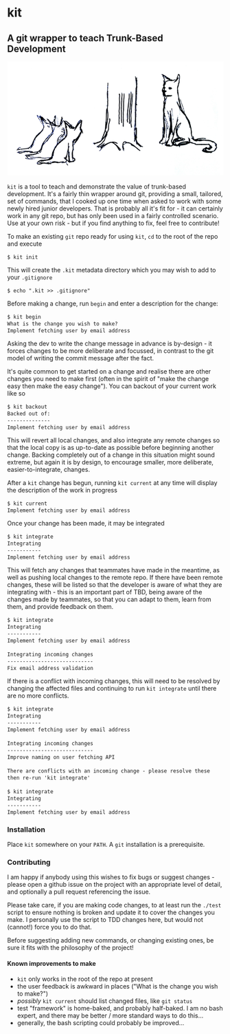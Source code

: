 # kit
## A git wrapper to teach Trunk-Based Development

![Three kittens separated from their mother by a tree trunk bearing scratch marks](teaching-trunk-based-development.png)

`kit` is a tool to teach and demonstrate the value of trunk-based development. It's a fairly thin wrapper around git, providing a small, tailored, set of commands, that I cooked up one time when asked to work with some newly hired junior developers. That is probably all it's fit for - it can certainly work in any git repo, but has only been used in a fairly controlled scenario. Use at your own risk - but if you find anything to fix, feel free to contribute!

To make an existing `git` repo ready for using `kit`, `cd` to the root of the repo and execute

    $ kit init

This will create the `.kit` metadata directory which you may wish to add to your `.gitignore`

    $ echo ".kit >> .gitignore"

Before making a change, run `begin` and enter a description for the change:

    $ kit begin
    What is the change you wish to make?
    Implement fetching user by email address

Asking the dev to write the change message in advance is by-design - it forces changes to be more deliberate and focussed, in contrast to the git model of writing the commit message after the fact.

It's quite common to get started on a change and realise there are other changes you need to make first (often in the spirit of "make the change easy then make the easy change"). You can backout of your current work like so

    $ kit backout
    Backed out of:
    --------------
    Implement fetching user by email address

This will revert all local changes, and also integrate any remote changes so that the local copy is as up-to-date as possible before beginning another change. Backing completely out of a change in this situation might sound extreme, but again it is by design, to encourage smaller, more deliberate, easier-to-integrate, changes.

After a `kit` change has begun, running `kit current` at any time will display the description of the work in progress

    $ kit current
    Implement fetching user by email address

Once your change has been made, it may be integrated

    $ kit integrate
    Integrating
    -----------
    Implement fetching user by email address

This will fetch any changes that teammates have made in the meantime, as well as pushing local changes to the remote repo. If there have been remote changes, these will be listed so that the developer is aware of what they are integrating with - this is an important part of TBD, being aware of the changes made by teammates, so that you can adapt to them, learn from them, and provide feedback on them.

    $ kit integrate
    Integrating
    -----------
    Implement fetching user by email address
    
    Integrating incoming changes
    ----------------------------
    Fix email address validation

If there is a conflict with incoming changes, this will need to be resolved by changing the affected files and continuing to run `kit integrate` until there are no more conflicts.

    $ kit integrate
    Integrating
    -----------
    Implement fetching user by email address
    
    Integrating incoming changes
    ----------------------------
    Improve naming on user fetching API
    
    There are conflicts with an incoming change - please resolve these then re-run 'kit integrate'

    $ kit integrate
    Integrating
    -----------
    Implement fetching user by email address
 
### Installation

Place `kit` somewhere on your `PATH`. A `git` installation is a prerequisite.

### Contributing

I am happy if anybody using this wishes to fix bugs or suggest changes - please open a github issue on the project with an appropriate level of detail, and optionally a pull request referencing the issue.

Please take care, if you are making code changes, to at least run the `./test` script to ensure nothing is broken and update it to cover the changes you make. I personally use the script to TDD changes here, but would not (cannot!) force you to do that.

Before suggesting adding new commands, or changing existing ones, be sure it fits with the philosophy of the project!

#### Known improvements to make

 - `kit` only works in the root of the repo at present
 - the user feedback is awkward in places ("What is the change you wish to make?")
 - _possibly_ `kit current` should list changed files, like `git status`
 - test "framework" is home-baked, and probably half-baked. I am no bash expert, and there may be better / more standard ways to do this...
 - generally, the bash scripting could probably be improved...